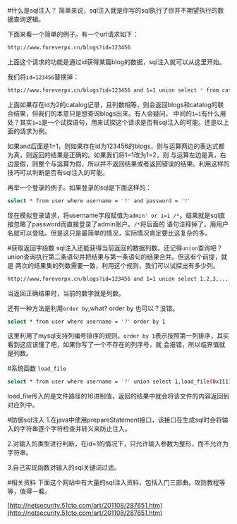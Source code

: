 #什么是sql注入？
简单来说，sql注入就是你写的sql执行了你并不期望执行的数据查询逻辑。

下面来看一个简单的例子。有一个url请求如下：
```bash
http://www.foreverpx.cn/blogs?id=123456
```
上面这个请求的功能是通过id获得某篇blog的数据，sql注入就可以从这里开始。

我们将`id=123456`替换掉：
```bash
http://www.foreverpx.cn/blogs?id=123456 and 1=1 union select * from catalog where id=2
```
上面如果存在id为2的catalog记录，且列数相等，则会返回blogs和catalog的联合结果，但我们的本意只是想查询blogs出来。有人会疑问，
中间的`1=1`有什么用处？其实`1=1`是一个试探语句，用来试探这个请求是否有sql注入的可能。还是以上面的请求为例。

如果and后面是1=1，则如果存在id为123456的blogs，则与运算两边的表达式都为真，则返回的结果是正确的。如果我们将1=1改为1=2，则
与运算左边是真，右边是假，则整个与运算为假，所以并不返回结果或者返回错误的结果。利用这样的技巧可以判断是否有sql注入的可能。

再举一个登录的例子。如果登录的sql是下面这样的：
```bash
select * from user where username = '?' and password = '?'
```
现在模拟登录请求，将username字段赋值为`admin' or 1=1 /*`。结果就是sql直接忽略了password而直接登录了admin账户。`/*`将后面的
语句注释掉了，用用户名就可以登陆。但是这只是最简单的情况，实际情况肯定要比这复杂的多。

#获取返回字段数
sql注入还能获得当前返回的数据列数。还记得`union`查询吧？union查询执行第二条语句并把结果与第一条语句的结果合并。但这有个前提，就是
两次的结果集的列数需要一致，利用这个规则，我们可以试探出有多少列。
```bash
http://www.foreverpx.cn/blogs?id=123456 and 1=1 union select 1,2,3,...  // 从1开始，直到返回正确结果为止
```
当返回正确结果时，当前的数字就是列数。

还有一种方法是利用`order by`,what? order by 也可以？没错。
```bash
select * from user where username = '?' order by 1
```
这里利用了mysql支持列编号排序的规则。`order by 1`表示按照第一列排序，其实看到这应该懂了吧，如果你写了一个不存在的列序号，就
会报错，所以临界值就是列数。

#系统函数
`load_file`
```bash
select * from user where username = '?' union select 1,load_file(0x111111111111111),3
```
load_file传入的是文件路径的16进制值，返回的结果中就会将该文件的内容返回到对应列中。

#防御sql注入
1.在java中使用prepareStatement接口，该接口在生成sql时会将输入的字符串逐个字符检查并转义来防止注入。

2.对输入的类型进行判断，在id=1的情况下，只允许输入参数为整形，而不允许为字符串。

3.自己实现函数对输入的sql关键词过滤。

#相关资料
下面这个网站中有大量的sql注入资料，包括入门三部曲，攻防教程等等，值得一看。

[http://netsecurity.51cto.com/art/201108/287651.htm](http://netsecurity.51cto.com/art/201108/287651.htm)